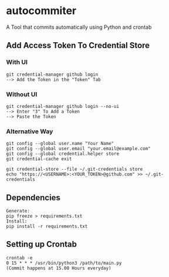 # autocommiter
A Tool that commits automatically
using Python and crontab

## Add Access Token To Credential Store
### With UI
    git credential-manager github login
    --> Add the Token in the "Token" Tab

### Without UI
    git credential-manager github login --no-ui
    --> Enter "3" To Add a Token
    --> Paste the Token

### Alternative Way
    git config --global user.name "Your Name"
    git config --global user.email "your.email@example.com"
    git config --global credential.helper store
    git credential-cache exit

    git credential-store --file ~/.git-credentials store
    echo "https://<USERNAME>:<YOUR_TOKEN>@github.com" >> ~/.git-credentials

## Dependencies
    Generate:
    pip freeze > requirements.txt
    Install:
    pip install -r requirements.txt

## Setting up Crontab
    crontab -e
    0 15 * * * /usr/bin/python3 /path/to/main.py
    (Commit happens at 15.00 Hours everyday)
